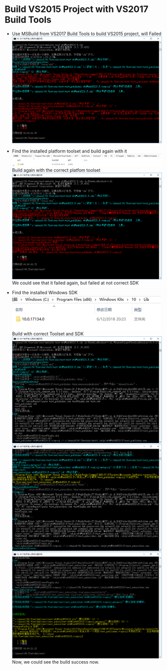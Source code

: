 # Build VS2015 Project with VS2017 Build Tools

* Use MSBuild from VS2017 Build Tools to build VS2015 project, will Failed  
  ![Default build failed](DefaultBuildFailed.png)

* Find the installed platform toolset and build again with it  
  ![Installed Platform Toolset Path](GetListOfInstalledPlatformToolsets.png)  
  Build again with the correct platfom toolset  
  ![Build failed again](BuildFailedAgainWithCorrectPlatformToolset.png)  
  We could see that it failed again, but failed at not correct SDK

* Find the installed Windows SDK  
  ![Find the installed SDK](InstalledSDK.png)  
  Build with correct Toolset and SDK  
  ![](BuildSuccess_01.png)  
  ![](BuildSuccess_02.png)  
  ![](BuildSuccess_03.png)  
  Now, we could see the build success now.  
  